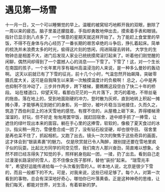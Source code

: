 # 遇见第一场雪

十一月一日，又一个可以睡懒觉的早上。温暖的被窝轻巧地孵开我的双眼，删除了一周以来的疲态。脑子里虽还朦胧着，手指却勇敢地伸出去，摸索着手表和眼镜。
指针已显示到八点多了，一个惬意的星期天就这样开始了。为了能赶上食堂里的早饭，不得不在身体与内心经历了一番长期的艰苦卓绝的斗争后，挣扎着起床。简单的梳洗并未浪费太多的时光，偷得这片刻的悠闲，闯进隔寑去转转。
大学生的生物钟总是相差不大，进门后发现人家业已统统摸爬滚打起来了。听着他们刚觉醒的闲聊，偶然间却得到了一个震撼人心的消息——下雪了。下雪了！这，对一个生长在南国的孩子，一个长年累月享有福州高温浸泡的人来说，是一种多么曼妙的轰动啊。
这天以前就已有了下雪的征兆，前十几个小时，气温忽然开始飙降，突破零摄氏度大关，这可是自我降生以来第一次触摸温度计的负极啊！
总之，心中是再也抑制不住冲动了，三步并作两步，跨下楼梯，要瞧瞧这段空白了快二十年的桥段。
站在楼道口，仰望天穹，看那白茫茫的一片片落下，灵巧的着地，不带丝毫的拖沓。落在地上的，受到地面刚硬的冲力，登时散为灰烬，直到地转上积起一摊摊小潭，才能够再见到她们的身影。另一部分，被叶片稳当当地接住，久而久之，筑造了西伯利亚上的冰天雪地的感觉。有撑不住的，从屋檐上砸下来，弄得楼梯滑溜溜的，好玩，但不好走
匆匆用罢早饭，就赶回宿舍，途中顺手抓了一捧雪，让遮住的绿叶现出本来的面容。躺在手心里的这捧雪，软软的，像极了夏天食过的冰沙。指尖稍一用力，雪便愈合成一团了，没有钻石般坚硬，却也很夺目。
宿舍里是再也呆不住了，抓起相机，又跑了出去。镜头一次次的聚焦于这些奇异的画面，这才体会到“银装素裹”的魅力。
仅是欣赏就已令人陶醉，跟别提还要在雪地里疯子似的玩耍。比起北方同学的司空见惯，我们南方人那兴奋劲，简直难以想象。全然不顾已经冻得失了知觉的手，照样躬身抱起一团，一揉，扔了出去。看到自己走过漫漫长路滚好的雪人，忍不住像女孩子那样，替他“装扮”起来。
“瑞雪兆丰年”，希望好运能传递给每一个头次看到雪的人。听本地人说，北京是很少下雪的，而且一般都下的不大。可是，对我来说，这些已经足够了。每个人，对第一次看到的事物，总会有深深地好奇心，哪怕你已叶落黄昏。正是这种神奇的思维，让我们每天，都能对世界，对生活，有着崭新的梦。

